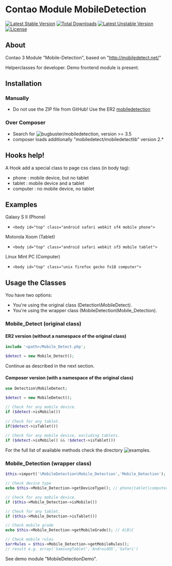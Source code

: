 # Contao Module MobileDetection
[![Latest Stable Version](https://poser.pugx.org/bugbuster/mobiledetection/v/stable.svg)](https://packagist.org/packages/bugbuster/mobiledetection) [![Total Downloads](https://poser.pugx.org/bugbuster/mobiledetection/downloads.svg)](https://packagist.org/packages/bugbuster/mobiledetection) [![Latest Unstable Version](https://poser.pugx.org/bugbuster/mobiledetection/v/unstable.svg)](https://packagist.org/packages/bugbuster/mobiledetection) [![License](https://poser.pugx.org/bugbuster/mobiledetection/license.svg)](https://packagist.org/packages/bugbuster/mobiledetection)

## About
Contao 3 Module "Mobile-Detection", based on "http://mobiledetect.net/"

Helperclasses for developer. Demo frontend module is present.

## Installation
### Manually
* Do not use the ZIP file from GitHub! Use the ER2 [mobiledetection](https://contao.org/en/extension-list/view/mobiledetection.html)

### Over Composer
* Search for ![bugbuster/mobiledetection](https://packagist.org/packages/bugbuster/mobiledetection), version >= 3.5
* composer loads additionally "mobiledetect/mobiledetectlib" version 2.*

## Hooks help!
A Hook add a special class to page css class (in body tag):

* phone : mobile device, but no tablet
* tablet : mobile device and a tablet
* computer : no mobile device, no tablet

## Examples
Galaxy S II (Phone)

* ```<body id="top" class="android safari webkit sf4 mobile phone">```

Motorola Xoom (Tablet)

* ```<body id="top" class="android safari webkit sf3 mobile tablet">```

Linux Mint PC (Computer)

* ```<body id="top" class="unix firefox gecko fx18 computer">```


## Usage the Classes
You have two options:

* You're using the original class (Detection\MobileDetect).
* You're using the wrapper class (MobileDetection\Mobile_Detection).

### Mobile_Detect (original class) 
#### ER2 version (without a namespace of the original class)
```php
include '<path>/Mobile_Detect.php';

$detect = new Mobile_Detect();
```
Continue as described in the next section.

#### Composer version (with a namespace of the original class)
```php
use Detection\MobileDetect;

$detect = new MobileDetect(); 

// Check for any mobile device.
if ($detect->isMobile())
 
// Check for any tablet.
if($detect->isTablet())
 
// Check for any mobile device, excluding tablets.
if ($detect->isMobile() && !$detect->isTablet())
```
For the full list of available methods check the directory ![examples](https://github.com/serbanghita/Mobile-Detect).

### Mobile_Detection (wrapper class)
```php
$this->import('\MobileDetection\Mobile_Detection','Mobile_Detection');

// Check device type
echo $this->Mobile_Detection->getDeviceType(); // phone|tablet|computer

// Check for any mobile device.
if ($this->Mobile_Detection->isMobile())

// Check for any tablet.
if ($this->Mobile_Detection->isTablet())

// Check mobile grade
echo $this->Mobile_Detection->getMobileGrade(); // A|B|C

// Check mobile rules
$arrRules = $this->Mobile_Detection->getMobileRules(); 
// result e.g. array('SamsungTablet','AndroidOS','Safari')
```
See demo module "MobileDetectionDemo".

